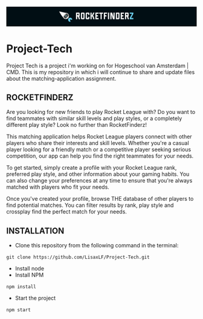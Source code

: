 ![Banner for RocketFinderz](banner.png)

# Project-Tech
Project Tech is a project i'm working on for Hogeschool van Amsterdam | CMD. This is my repository in which i will continue to share and update files about the matching-application assignment.

## ROCKETFINDERZ
Are you looking for new friends to play Rocket League with? Do you want to find teammates with similar skill levels and play styles, or a completely different play style? Look no further than RocketFinderz!

This matching application helps Rocket League players connect with other players who share their interests and skill levels. Whether you're a casual player looking for a friendly match or a competitive player seeking serious competition, our app can help you find the right teammates for your needs.

To get started, simply create a profile with your Rocket League rank, preferred play style, and other information about your gaming habits. You can also change your preferences at any time to ensure that you're always matched with players who fit your needs.

Once you've created your profile, browse THE database of other players to find potential matches. You can filter results by rank, play style and crossplay find the perfect match for your needs.

## INSTALLATION

- Clone this repository from the following command in the terminal:

```
git clone https://github.com/LisaxLF/Project-Tech.git
```
- Install node
- Install NPM
```
npm install
```
- Start the project
```
npm start
```



